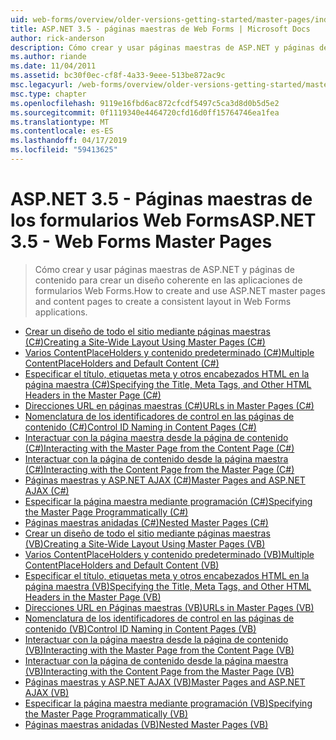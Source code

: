 ```yaml
---
uid: web-forms/overview/older-versions-getting-started/master-pages/index
title: ASP.NET 3.5 - páginas maestras de Web Forms | Microsoft Docs
author: rick-anderson
description: Cómo crear y usar páginas maestras de ASP.NET y páginas de contenido para crear un diseño coherente en las aplicaciones de formularios Web Forms.
ms.author: riande
ms.date: 11/04/2011
ms.assetid: bc30f0ec-cf8f-4a33-9eee-513be872ac9c
msc.legacyurl: /web-forms/overview/older-versions-getting-started/master-pages
msc.type: chapter
ms.openlocfilehash: 9119e16fbd6ac872cfcdf5497c5ca3d8d0b5d5e2
ms.sourcegitcommit: 0f1119340e4464720cfd16d0ff15764746ea1fea
ms.translationtype: MT
ms.contentlocale: es-ES
ms.lasthandoff: 04/17/2019
ms.locfileid: "59413625"
---
```

# <a name="aspnet-35---web-forms-master-pages"></a><span data-ttu-id="c549b-103">ASP.NET 3.5 - Páginas maestras de los formularios Web Forms</span><span class="sxs-lookup"><span data-stu-id="c549b-103">ASP.NET 3.5 - Web Forms Master Pages</span></span>

> <span data-ttu-id="c549b-104">Cómo crear y usar páginas maestras de ASP.NET y páginas de contenido para crear un diseño coherente en las aplicaciones de formularios Web Forms.</span><span class="sxs-lookup"><span data-stu-id="c549b-104">How to create and use ASP.NET master pages and content pages to create a consistent layout in Web Forms applications.</span></span>


- [<span data-ttu-id="c549b-105">Crear un diseño de todo el sitio mediante páginas maestras (C#)</span><span class="sxs-lookup"><span data-stu-id="c549b-105">Creating a Site-Wide Layout Using Master Pages (C#)</span></span>](creating-a-site-wide-layout-using-master-pages-cs.md)
- [<span data-ttu-id="c549b-106">Varios ContentPlaceHolders y contenido predeterminado (C#)</span><span class="sxs-lookup"><span data-stu-id="c549b-106">Multiple ContentPlaceHolders and Default Content (C#)</span></span>](multiple-contentplaceholders-and-default-content-cs.md)
- [<span data-ttu-id="c549b-107">Especificar el título, etiquetas meta y otros encabezados HTML en la página maestra (C#)</span><span class="sxs-lookup"><span data-stu-id="c549b-107">Specifying the Title, Meta Tags, and Other HTML Headers in the Master Page (C#)</span></span>](specifying-the-title-meta-tags-and-other-html-headers-in-the-master-page-cs.md)
- [<span data-ttu-id="c549b-108">Direcciones URL en páginas maestras (C#)</span><span class="sxs-lookup"><span data-stu-id="c549b-108">URLs in Master Pages (C#)</span></span>](urls-in-master-pages-cs.md)
- [<span data-ttu-id="c549b-109">Nomenclatura de los identificadores de control en las páginas de contenido (C#)</span><span class="sxs-lookup"><span data-stu-id="c549b-109">Control ID Naming in Content Pages (C#)</span></span>](control-id-naming-in-content-pages-cs.md)
- [<span data-ttu-id="c549b-110">Interactuar con la página maestra desde la página de contenido (C#)</span><span class="sxs-lookup"><span data-stu-id="c549b-110">Interacting with the Master Page from the Content Page (C#)</span></span>](interacting-with-the-master-page-from-the-content-page-cs.md)
- [<span data-ttu-id="c549b-111">Interactuar con la página de contenido desde la página maestra (C#)</span><span class="sxs-lookup"><span data-stu-id="c549b-111">Interacting with the Content Page from the Master Page (C#)</span></span>](interacting-with-the-content-page-from-the-master-page-cs.md)
- [<span data-ttu-id="c549b-112">Páginas maestras y ASP.NET AJAX (C#)</span><span class="sxs-lookup"><span data-stu-id="c549b-112">Master Pages and ASP.NET AJAX (C#)</span></span>](master-pages-and-asp-net-ajax-cs.md)
- [<span data-ttu-id="c549b-113">Especificar la página maestra mediante programación (C#)</span><span class="sxs-lookup"><span data-stu-id="c549b-113">Specifying the Master Page Programmatically (C#)</span></span>](specifying-the-master-page-programmatically-cs.md)
- [<span data-ttu-id="c549b-114">Páginas maestras anidadas (C#)</span><span class="sxs-lookup"><span data-stu-id="c549b-114">Nested Master Pages (C#)</span></span>](nested-master-pages-cs.md)
- [<span data-ttu-id="c549b-115">Crear un diseño de todo el sitio mediante páginas maestras (VB)</span><span class="sxs-lookup"><span data-stu-id="c549b-115">Creating a Site-Wide Layout Using Master Pages (VB)</span></span>](creating-a-site-wide-layout-using-master-pages-vb.md)
- [<span data-ttu-id="c549b-116">Varios ContentPlaceHolders y contenido predeterminado (VB)</span><span class="sxs-lookup"><span data-stu-id="c549b-116">Multiple ContentPlaceHolders and Default Content (VB)</span></span>](multiple-contentplaceholders-and-default-content-vb.md)
- [<span data-ttu-id="c549b-117">Especificar el título, etiquetas meta y otros encabezados HTML en la página maestra (VB)</span><span class="sxs-lookup"><span data-stu-id="c549b-117">Specifying the Title, Meta Tags, and Other HTML Headers in the Master Page (VB)</span></span>](specifying-the-title-meta-tags-and-other-html-headers-in-the-master-page-vb.md)
- [<span data-ttu-id="c549b-118">Direcciones URL en Páginas maestras (VB)</span><span class="sxs-lookup"><span data-stu-id="c549b-118">URLs in Master Pages (VB)</span></span>](urls-in-master-pages-vb.md)
- [<span data-ttu-id="c549b-119">Nomenclatura de los identificadores de control en las páginas de contenido (VB)</span><span class="sxs-lookup"><span data-stu-id="c549b-119">Control ID Naming in Content Pages (VB)</span></span>](control-id-naming-in-content-pages-vb.md)
- [<span data-ttu-id="c549b-120">Interactuar con la página maestra desde la página de contenido (VB)</span><span class="sxs-lookup"><span data-stu-id="c549b-120">Interacting with the Master Page from the Content Page (VB)</span></span>](interacting-with-the-master-page-from-the-content-page-vb.md)
- [<span data-ttu-id="c549b-121">Interactuar con la página de contenido desde la página maestra (VB)</span><span class="sxs-lookup"><span data-stu-id="c549b-121">Interacting with the Content Page from the Master Page (VB)</span></span>](interacting-with-the-content-page-from-the-master-page-vb.md)
- [<span data-ttu-id="c549b-122">Páginas maestras y ASP.NET AJAX (VB)</span><span class="sxs-lookup"><span data-stu-id="c549b-122">Master Pages and ASP.NET AJAX (VB)</span></span>](master-pages-and-asp-net-ajax-vb.md)
- [<span data-ttu-id="c549b-123">Especificar la página maestra mediante programación (VB)</span><span class="sxs-lookup"><span data-stu-id="c549b-123">Specifying the Master Page Programmatically (VB)</span></span>](specifying-the-master-page-programmatically-vb.md)
- [<span data-ttu-id="c549b-124">Páginas maestras anidadas (VB)</span><span class="sxs-lookup"><span data-stu-id="c549b-124">Nested Master Pages (VB)</span></span>](nested-master-pages-vb.md)
